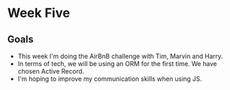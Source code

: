 # Week Five

## Goals
- This week I'm doing the AirBnB challenge with Tim, Marvin and Harry.
- In terms of tech, we will be using an ORM for the first time. We have chosen Active Record.
- I'm hoping to improve my communication skills when using JS. 
